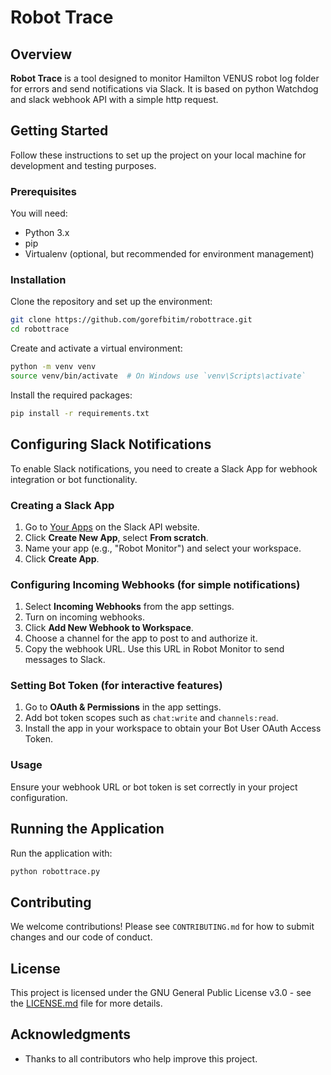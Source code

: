 # Robot Trace

## Overview
**Robot Trace** is a tool designed to monitor Hamilton VENUS robot log folder
for errors and send notifications via Slack. It is based on python Watchdog
and slack webhook API with a simple http request.

## Getting Started
Follow these instructions to set up the project on your local machine for
development and testing purposes.

### Prerequisites
You will need:

- Python 3.x
- pip
- Virtualenv (optional, but recommended for environment management)

### Installation
Clone the repository and set up the environment:
```bash
git clone https://github.com/gorefbitim/robottrace.git
cd robottrace
```

Create and activate a virtual environment:
```bash
python -m venv venv
source venv/bin/activate  # On Windows use `venv\Scripts\activate`
```

Install the required packages:
```bash
pip install -r requirements.txt
```

## Configuring Slack Notifications
To enable Slack notifications, you need to create a Slack App for webhook
integration or bot functionality.

### Creating a Slack App
1. Go to [Your Apps](https://api.slack.com/apps) on the Slack API website.
2. Click **Create New App**, select **From scratch**.
3. Name your app (e.g., "Robot Monitor") and select your workspace.
4. Click **Create App**.

### Configuring Incoming Webhooks (for simple notifications)
1. Select **Incoming Webhooks** from the app settings.
2. Turn on incoming webhooks.
3. Click **Add New Webhook to Workspace**.
4. Choose a channel for the app to post to and authorize it.
5. Copy the webhook URL. Use this URL in Robot Monitor to send messages to
   Slack.

### Setting Bot Token (for interactive features)
1. Go to **OAuth & Permissions** in the app settings.
2. Add bot token scopes such as `chat:write` and `channels:read`.
3. Install the app in your workspace to obtain your Bot User OAuth Access
   Token.

### Usage
Ensure your webhook URL or bot token is set correctly in your project
configuration.

## Running the Application
Run the application with:
```bash
python robottrace.py
```

## Contributing
We welcome contributions! Please see `CONTRIBUTING.md` for how to submit
changes and our code of conduct.

## License
This project is licensed under the GNU General Public License v3.0 - see the
[LICENSE.md](LICENSE) file for more details.

## Acknowledgments
- Thanks to all contributors who help improve this project.
